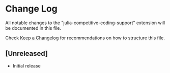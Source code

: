 # Change Log

All notable changes to the "julia-competitive-coding-support" extension will be documented in this file.

Check [Keep a Changelog](http://keepachangelog.com/) for recommendations on how to structure this file.

## [Unreleased]

- Initial release